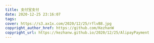 ```yaml
---
title: 支付宝支付
date: 2020-12-25 23:16:07
tags:
cover: https://s3.ax1x.com/2020/12/25/rflvB8.jpg
copyright_author_href: https://github.com/KezhanW
copyright_url: https://kezhanw.github.io/2020/12/25/AlipayPayment
---
```

